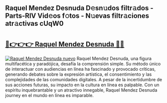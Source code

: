 ## Raquel Mendez Desnuda D𝚎sn𝚞dos filtr𝚊dos - Parts-RlV Vid𝚎os f𝚘tos - N𝚞evas filtr𝚊ciones atr𝚊ctivas cUqW0

# <h2><a href="http://mb480t.tromn.icu/?c=Raquel+Mendez+Desnuda">🔗👉👉👉 Raquel Mendez Desnuda 🔗🔗</a></h2>

[![Raquel Mendez Desnuda nuevo](https://i.imgur.com/pEAQMta.gif)](http://mb480t.tromn.icu/?c=Raquel+Mendez+Desnuda)
Raquel Mendez Desnuda, una figura multifacética y paradójica, desafía la comprensión simple. Su método único de interactuar con audiencias en línea ha fascinado y provocado críticas, generando debates sobre la expresión artística, el consentimiento y las complejidades de las comunidades digitales. A pesar de la incertidumbre de sus acciones futuras, su impacto en la cultura en línea es palpable. Con un espíritu inquebrantable y un atractivo innegable, Raquel Mendez Desnuda journey en el mundo en línea es imparable.
